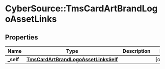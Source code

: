 # CyberSource::TmsCardArtBrandLogoAssetLinks

## Properties
Name | Type | Description | Notes
------------ | ------------- | ------------- | -------------
**_self** | [**TmsCardArtBrandLogoAssetLinksSelf**](TmsCardArtBrandLogoAssetLinksSelf.md) |  | [optional] 


